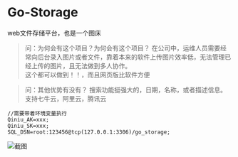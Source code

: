 # Go-Storage

web文件存储平台，也是一个图床

>问：为何会有这个项目？为何会有这个项目？
>在公司中，运维人员需要经常向后台录入图片或者文件，靠着本来的软件上传图片效率低，无法管理已经上传的图片，且无法做到多人协作。<br>
这个都可以做到！！，而且网页版比软件方便

>问：其他优势有没有？
>搜索功能挺强大的，日期，名称，或者描述信息。
>支持七牛云，阿里云，腾讯云 

```
//需要带着环境变量执行
Qiniu_AK=xxx;
Qiniu_SK=xxx;
SQL_DSN=root:123456@tcp(127.0.0.1:3306)/go_storage;
```

![截图](https://pic.bythedu.com/defeng_boke/Snipaste_2023-01-12_16-17-38_1673511493244.png)



